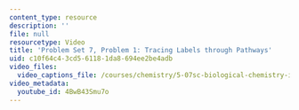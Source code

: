 ```yaml
---
content_type: resource
description: ''
file: null
resourcetype: Video
title: 'Problem Set 7, Problem 1: Tracing Labels through Pathways'
uid: c10f64c4-3cd5-6118-1da8-694ee2be4adb
video_files:
  video_captions_file: /courses/chemistry/5-07sc-biological-chemistry-i-fall-2013/module-ii/session-10/problem-set-7-problem-1-tracing-labels-through-pathways/4BwB43Smu7o.vtt
video_metadata:
  youtube_id: 4BwB43Smu7o
---
```


